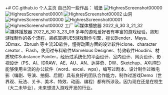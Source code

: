+# CC.github.io
个人主页
自己的一些作品：
城堡
![HighresScreenshot00000](https://user-images.githubusercontent.com/82496557/176517105-24787e7c-2278-43e1-be86-ec8a7a8f27d2.png)
![HighresScreenshot00001](https://user-images.githubusercontent.com/82496557/176517308-7837e9b9-41c6-4637-be86-8eb7a22ba06a.png)
![HighresScreenshot00002](https://user-images.githubusercontent.com/82496557/176517320-91439d84-4416-4538-847c-875661b29815.png)
山洞
![HighresScreenshot00000](https://user-images.githubusercontent.com/82496557/176517684-3395d41c-bad8-4e21-8d4e-f664914e90e7.png)
![HighresScreenshot00001](https://user-images.githubusercontent.com/82496557/176517683-29af0a13-3be7-49f5-84c8-ab412f1d25a7.png)
![HighresScreenshot00002](https://user-images.githubusercontent.com/82496557/176517682-bc90f9a1-9ded-46a5-bc47-62ef1ab3315e.png)
工厂
![媒体播放器 2022_6_30 3_21_32](https://user-images.githubusercontent.com/82496557/176519467-c88db6d1-0284-45e6-9f88-7a49369fb660.png)
![媒体播放器 2022_6_30 3_23_09](https://user-images.githubusercontent.com/82496557/176519551-c0961700-9f76-43e5-ab83-ccdd71dd497b.png)
多年的游戏爱好者有丰富的游戏经验，熟知游戏制作的各个流程，熟练掌握UE5游戏制作引擎，擅长Blender、Maya、3Dmax、Zbrush 等主流3D软件，懂得动画方面的设计软件iclone、character creator 、Flash，使用过布料软件Marvelous Designer、特效软件Houdini、材质软件Substance Painter，经历过系统化的平面设计、室内设计、网页设计、影视设计（PS、AI、IDRAW、AE、AU、AN、达芬奇、DW、Sketchup、AXURE）能够使用主流的办公软件（word、excel、wps），编写过剧本、设计制作过微电影（编剧、导演、拍摄、后期）具有良好的团队合作能力，制作过游戏Demo（世界观、玩法、关卡、美术、特效、动画、编程）都有所涉及。因为现在还是在校生（大二未毕业），未来想进入游戏开发的行业。
